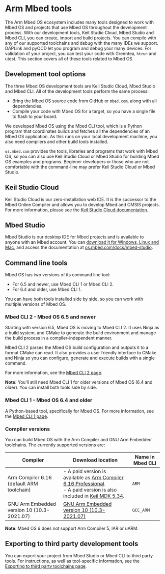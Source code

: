 # Arm Mbed tools

The Arm Mbed OS ecosystem includes many tools designed to work with Mbed OS and projects that use Mbed OS throughout the development process. With our development tools, Keil Studio Cloud, Mbed Studio and Mbed CLI, you can create, import and build projects. You can compile with any of our supported toolchains and debug with the many IDEs we support. DAPLink and pyOCD let you program and debug your many devices. For validation of your project, you can test your code with Greentea, `htrun` and utest. This section covers all of these tools related to Mbed OS.

## Development tool options

The three Mbed OS development tools are Keil Studio Cloud, Mbed Studio and Mbed CLI. All of the development tools perform the same process:

- Bring the Mbed OS source code from GitHub or `mbed.com`, along with all dependencies.
- Compile your code with Mbed OS for a target, so you have a single file to flash to your board.

We developed Mbed OS using the Mbed CLI tool, which is a Python program that coordinates builds and fetches all the dependencies of an Mbed OS application. As this runs on your local development machine, you also need compilers and other build tools installed.

`os.mbed.com` provides the tools, libraries and programs that work with Mbed OS, so you can also use Keil Studio Cloud or Mbed Studio for building Mbed OS examples and programs. Beginner developers or those who are not comfortable with the command-line may prefer Keil Studio Cloud or Mbed Studio.

## Keil Studio Cloud

Keil Studio Cloud is our zero-installation web IDE. It is the successor to the Mbed Online Compiler and allows you to develop Mbed and CMSIS projects. For more information, please see the [Keil Studio Cloud documentation](https://developer.arm.com/documentation/102497/1-5/Arm-Keil-Studio).

## Mbed Studio

Mbed Studio is our desktop IDE for Mbed projects and is available to anyone with an Mbed account. You can [download it for Windows, Linux and Mac](https://os.mbed.com/studio/), and access the documentation at [os.mbed.com/docs/mbed-studio](https://os.mbed.com/docs/mbed-studio/).

## Command line tools

Mbed OS has two versions of its command line tool:

- For 6.5 and newer, use Mbed CLI 1 or Mbed CLI 2.
- For 6.4 and older, use Mbed CLI 1.

You can have both tools installed side by side, so you can work with multiple versions of Mbed OS.

### Mbed CLI 2 - Mbed OS 6.5 and newer

Starting with version 6.5, Mbed OS is moving to Mbed CLI 2. It uses Ninja as a build system, and CMake to generate the build environment and manage the build process in a compiler-independent manner.

Mbed CLI 2 parses the Mbed OS build configuration and outputs it to a format CMake can read. It also provides a user friendly interface to CMake and Ninja so you can configure, generate and execute builds with a single command.

For more information, see the [Mbed CLI 2 page](../build-tools/mbed-cli-2.html).

<span class="notes">**Note:** You'll still need Mbed CLI 1 for older versions of Mbed OS (6.4 and older). You can install both tools side by side.</span>

### Mbed CLI 1 - Mbed OS 6.4 and older

A Python-based tool, specifically for Mbed OS. For more information, see the [Mbed CLI 1 page](../build-tools/mbed-cli-1.html).

### Compiler versions

You can build Mbed OS with the Arm Compiler and GNU Arm Embedded toolchains. The currently supported versions are:

| Compiler| Download location | Name in Mbed CLI |
| --- | --- | --- |
| Arm Compiler 6.16 (default ARM toolchain) | - A paid version is available as [Arm Compiler 6.16 Professional](https://developer.arm.com/products/software-development-tools/compilers/arm-compiler/downloads/version-6). </br> - A paid version is also included in [Keil MDK 5.34](https://www.keil.com/update/relnotes/MDK534.htm). | `ARM` |
| GNU Arm Embedded version 10 (10.3-2021.07) | [GNU Arm Embedded version 10 (10.3-2021.07)](https://developer.arm.com/open-source/gnu-toolchain/gnu-rm/downloads) | `GCC_ARM` |

<span class="notes">**Note**: Mbed OS 6 does not support Arm Compiler 5, IAR or uARM.</span>

## Exporting to third party development tools

You can export your project from Mbed Studio or Mbed CLI to third party tools. For instructions, as well as tool-specific information, see the [Exporting to third party toolchains page](../build-tools/third-party-build-tools.html).
